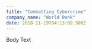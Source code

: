 ```yaml
---
title: "Combatting Cybercrime"
company_name: "World Bank"
date: 2018-11-19T04:13:09.500Z
---
```


Body Text
